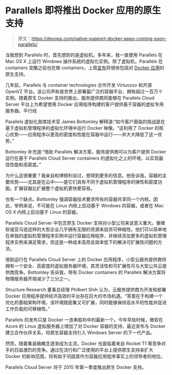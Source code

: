 # Parallels 即将推出 Docker 应用的原生支持

> 原文：<https://devops.com/native-support-docker-apps-coming-soon-parallels/>

当我想到 Parallels 时，首先想到的是虚拟机。多年来，我一直使用 Parallels 在 Mac OS X 上运行 Windows 操作系统的虚拟化实例。除了虚拟机，Parallels 在 containers 变酷之前也在做 containers，上周[宣布](http://sp.parallels.com/news/pr/release/article/parallels-announces-support-for-docker-applications-on-parallels-containers/)将很快包括对 [Docker 应用](https://devops.com/blogs/docker-as-a-framework-for-your-devops-culture/)的原生支持。

几年前，Parallels 与 container technologies 合作开发 Virtuozzo 和开源 OpenVZ 平台。该公司声称是世界上部署最广泛的容器平台，拥有超过一百万个实例。随着原生 Docker 支持的推出，服务提供商将能够在 Parallels Cloud Server 平台上为希望使用 Docker 应用程序构建的客户提供基于容器的虚拟专用服务器。平行线

Parallels 虚拟化首席技术官 James Bottomley 解释道:“如今客户面临的挑战是在基于虚拟机管理程序的虚拟化环境中运行 Docker 映像。“这利用了 Docker 的核心优势——应用程序以更高的密度和性能在容器中运行——并大大降低了这一优势。”

Bottomley 补充道:“借助 Parallels 解决方案，服务提供商可以为客户提供 Docker 运行在基于 Parallels Cloud Server containers 的虚拟化之上的环境，以实现最佳性能和高密度。”

为什么这很重要？我亲自和博顿利谈过，想得到更多的信息。他告诉我，容器的主要优势——尤其是在云中——是它们具有不同于虚拟机管理程序的弹性和密度功能。扩展容器比扩展整个虚拟机更快更容易。

也有一个缺点。Bottomley 强调容器技术要求所有的容器共享同一个内核。因此，举例来说，不可能在 Linux 内核上启动基于 Windows 的容器，或者在 Mac OS X 内核上启动基于 Linux 的容器。

Parallels Cloud Server 中包含原生 Docker 支持对小型公司来说意义重大。像微软或亚马逊这样的大型企业几乎拥有无限的资源来投资可伸缩性。他们可以简单地在单独的虚拟机管理程序实例中运行容器应用程序，并继续添加更多的虚拟机管理程序实例来满足需求，但这是一种成本高昂且效率低下的解决可扩展性问题的方法。

借助运行在 Parallels Cloud Server 上的 Docker 应用程序，小型云服务提供商将拥有一个安全、高密度的虚拟服务器环境，其灵活性和可扩展性可与大型公共云提供商竞争。Bottomley 告诉我，带有 Docker containers 的 Parallels 解决方案将物理服务器开销减少了三分之一。

Structure Research 董事总经理 Philbert Shih 认为，云服务提供商为开发和部署 Docker 应用程序提供经济高效的平台存在巨大的市场机遇。“答案在于构建一个优化的基础架构环境，该环境既密集又可扩展，同时能够保持高水平的性能并促进工作负载的可移植性。”

Parallels 的发布只是 Docker 一连串胜利中的最新一个。今年早些时候，微软在 Azure 的 Linux 虚拟服务器上增加了对 Docker 容器的支持，最近宣布与 Docker 建立合作伙伴关系，将原生容器支持引入 Windows Server 的下一代产品。

然而，随着集装箱概念逐渐成为主流，Docker 也面临着来自 Rocket T1 等竞争对手的日益激烈的竞争。通过在流行和广泛使用的平台上提供原生支持来扩大 Docker 的影响范围，将有助于巩固其作为容器应用程序事实上的领导者的地位。

Parallels Cloud Server 将于 2015 年第一季度推出原生 Docker 支持。